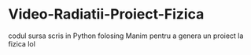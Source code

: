 # Video-Radiatii-Proiect-Fizica
codul sursa scris in Python folosing Manim pentru a genera un proiect la fizica lol

